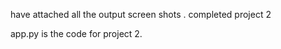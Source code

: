 have attached all the output screen shots .
completed project 2 

app.py is the code for project 2.
